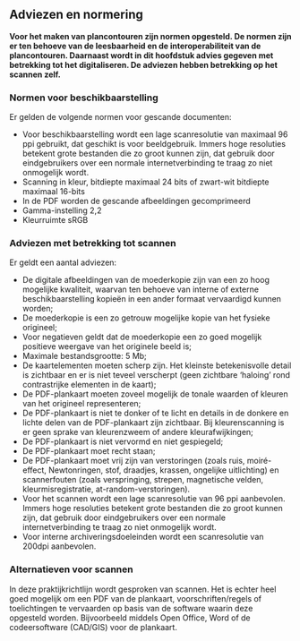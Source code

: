 ## Adviezen en normering

**Voor het maken van plancontouren zijn normen opgesteld. De normen zijn er ten behoeve van de leesbaarheid en de interoperabiliteit van de plancontouren. Daarnaast wordt in dit hoofdstuk advies gegeven met betrekking tot het digitaliseren. De adviezen hebben betrekking op het scannen zelf.**

### Normen voor beschikbaarstelling

Er gelden de volgende normen voor gescande documenten:

<ul><li>Voor beschikbaarstelling wordt een lage scanresolutie van maximaal 96 ppi gebruikt, dat geschikt is voor beeldgebruik. Immers hoge resoluties betekent grote bestanden die zo groot kunnen zijn, dat gebruik door eindgebruikers over een normale internetverbinding te traag zo niet onmogelijk wordt.</li>
<li>Scanning in kleur, bitdiepte maximaal 24 bits of zwart-wit bitdiepte maximaal 16-bits</li>
<li>In de PDF worden de gescande afbeeldingen gecomprimeerd</li>
<li>Gamma-instelling 2,2 </li>
<li>Kleurruimte sRGB</li>
</ul>

### Adviezen met betrekking tot scannen

Er geldt een aantal adviezen:

<ul><li>De digitale afbeeldingen van de moederkopie zijn van een zo hoog mogelijke kwaliteit, waarvan ten behoeve van interne of externe beschikbaarstelling kopieën in een ander formaat vervaardigd kunnen worden;</li>
<li>De moederkopie is een zo getrouw mogelijke kopie van het fysieke origineel;</li>
<li>Voor negatieven geldt dat de moederkopie een zo goed mogelijk positieve weergave van het originele beeld is;</li>
<li>Maximale bestandsgrootte: 5 Mb;</li>
<li>De kaartelementen moeten scherp zijn. Het kleinste betekenisvolle detail is zichtbaar en er is niet teveel verscherpt (geen zichtbare ‘haloing’ rond contrastrijke elementen in de kaart);</li>
<li>De PDF-plankaart moeten zoveel mogelijk de tonale waarden of kleuren van het origineel representeren;</li>
<li>De PDF-plankaart is niet te donker of te licht en details in de donkere en lichte delen van de PDF-plankaart zijn zichtbaar. Bij kleurenscanning is er geen sprake van kleurenzweem of andere kleurafwijkingen;</li>
<li>De PDF-plankaart is niet vervormd en niet gespiegeld;</li>
<li>De PDF-plankaart moet recht staan;</li>
<li>De PDF-plankaart moet vrij zijn van verstoringen (zoals ruis, moiré-effect, Newtonringen, stof, draadjes, krassen, ongelijke uitlichting) en scannerfouten (zoals verspringing, strepen, magnetische velden, kleurmisregistratie, at-random-verstoringen).</li>
<li>Voor het scannen wordt een lage scanresolutie van 96 ppi aanbevolen. Immers hoge resoluties betekent grote bestanden die zo groot kunnen zijn, dat gebruik door eindgebruikers over een normale internetverbinding te traag zo niet onmogelijk wordt.</li>
<li>Voor interne archiveringsdoeleinden wordt een scanresolutie van 200dpi aanbevolen.</li>
</ul>

### Alternatieven voor scannen

In deze praktijkrichtlijn wordt gesproken van scannen. Het is echter heel goed mogelijk om een PDF van de plankaart, voorschriften/regels of toelichtingen te vervaarden op basis van de software waarin deze opgesteld worden. Bijvoorbeeld middels Open Office, Word of de codeersoftware (CAD/GIS) voor de plankaart.

